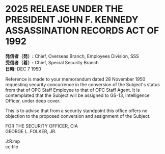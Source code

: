 # 2025 RELEASE UNDER THE PRESIDENT JOHN F. KENNEDY ASSASSINATION RECORDS ACT OF 1992

**発信者（発）:** Chief, Overseas Branch, Employees Division, SSS  
**受信者（着）:** Chief, Special Security Branch  
**日時:** DEC 7 1950  

Reference is made to your memorandum dated 28 November 1950 requesting security concurrence in the conversion of the Subject's status from that of OPC Staff Employee to that of OPC Staff Agent. It is contemplated that the Subject will be assigned to GS-13, Intelligence Officer, under deep cover.

This is to advise that from a security standpoint this office offers no objection to the proposed conversion and assignment of the Subject.

FOR THE SECURITY OFFICER, CIA  
GEORGE L. FOLKER, JR.  

J:R:mp  
cc:file